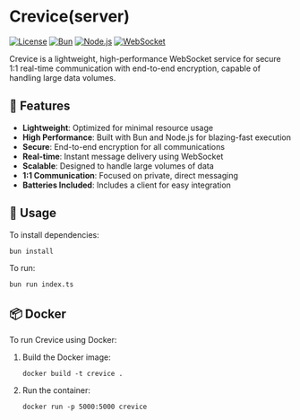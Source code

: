 # Crevice(server)

[![License](https://img.shields.io/badge/License-Apache%202.0-blue.svg)](https://opensource.org/licenses/Apache-2.0)
[![Bun](https://img.shields.io/badge/Bun-%23000000.svg?style=for-the-badge&logo=bun&logoColor=white)](https://bun.sh/)
[![Node.js](https://img.shields.io/badge/Node.js-43853D?style=for-the-badge&logo=node.js&logoColor=white)](https://nodejs.org/)
[![WebSocket](https://img.shields.io/badge/WebSocket-4E4E4E?style=for-the-badge&logo=websocket&logoColor=white)](https://developer.mozilla.org/en-US/docs/Web/API/WebSockets_API)

Crevice is a lightweight, high-performance WebSocket service for secure 1:1 real-time communication with end-to-end encryption, capable of handling large data volumes.

## 🚀 Features

- **Lightweight**: Optimized for minimal resource usage
- **High Performance**: Built with Bun and Node.js for blazing-fast execution
- **Secure**: End-to-end encryption for all communications
- **Real-time**: Instant message delivery using WebSocket
- **Scalable**: Designed to handle large volumes of data
- **1:1 Communication**: Focused on private, direct messaging
- **Batteries Included**: Includes a client for easy integration

## 🔧 Usage

To install dependencies:

```bash
bun install
```

To run:

```bash
bun run index.ts
```

## 📦 Docker

To run Crevice using Docker:

1. Build the Docker image:

   ```
   docker build -t crevice .
   ```

2. Run the container:
   ```
   docker run -p 5000:5000 crevice
   ```
